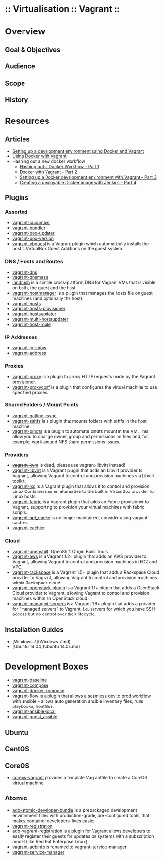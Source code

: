 ﻿:: Virtualisation :: Vagrant ::
===============================

# Overview

## Goal & Objectives

## Audience

## Scope

## History

# Resources

## Articles

- [Setting up a development environment using Docker and Vagrant](http://blog.zenika.com/2014/10/07/setting-up-a-development-environment-using-docker-and-vagrant/)
- [Using Docker with Vagrant](http://blog.scottlowe.org/2015/02/10/using-docker-with-vagrant/)
- Hashing out a new docker workflow 
    - [Hashing out a Docker Workflow - Part 1](http://activelamp.com/blog/devops/hashing-out-docker-workflow/)
    - [Docker with Vagrant - Part 2](http://activelamp.com/blog/devops/docker-with-vagrant/)
    - [Setting up a Docker development environment with Vagrant - Part 3](http://activelamp.com/blog/devops/local-docker-development-with-vagrant/)
    - [Creating a deployable Docker image with Jenkins - Part 4](http://activelamp.com/blog/devops/jenkins-build-docker-images/)

## Plugins

### Assorted

- [vagrant-cucumber](https://github.com/scalefactory/vagrant-cucumber)
- [vagrant-bundler](https://github.com/mocoso/vagrant-bundler)
- [vagrant-box-updater](https://github.com/spil-ruslan/vagrant-box-updater)
- [vagrant-box-version](https://github.com/eddsteel/vagrant-box-version)
- [vagrant-vbguest](https://github.com/dotless-de/vagrant-vbguest) is a Vagrant plugin which automatically installs the host's VirtualBox Guest Additions on the guest system.

### DNS / Hosts and Routes

- [vagrant-dns](https://github.com/BerlinVagrant/vagrant-dns)
- [vagrant-dnsmasq](https://github.com/mattes/vagrant-dnsmasq)
- [landrush](https://github.com/vagrant-landrush/landrush) is a simple cross-platform DNS for Vagrant VMs that is visible on both, the guest and the host.
- [vagrant-hostmanager](https://github.com/devopsgroup-io/vagrant-hostmanager) is a plugin that manages the hosts file on guest machines (and optionally the host).
- [vagrant-hosts](https://github.com/oscar-stack/vagrant-hosts)
- [vagrant-hosts-provisioner](https://github.com/mdkholy/vagrant-hosts-provisioner)
- [vagrant-hostsupdater](https://github.com/cogitatio/vagrant-hostsupdater)
- [vagrant-multi-hostsupdater](https://github.com/SEEK-Jobs/vagrant-multi-hostsupdater)
- [vagrant-host-route](https://github.com/rtkwlf/vagrant-host-route)

### IP Addresses

- [vagrant-ip-show](https://github.com/rogeriopradoj/vagrant-ip-show)
- [vagrant-address](https://github.com/mkuzmin/vagrant-address)

### Proxies

- [vagrant-proxy](https://github.com/clintoncwolfe/vagrant-proxy) is a plugin to proxy HTTP requests made by the Vagrant provisioner.
- [vagrant-proxyconf](https://github.com/tmatilai/vagrant-proxyconf) is a plugin that configures the virtual machine to use specified proxies.

### Shared Folders / Mount Points

- [vagrant-gatling-rsync](https://github.com/smerrill/vagrant-gatling-rsync)
- [vagrant-sshfs](https://github.com/dustymabe/vagrant-sshfs) is a plugin that mounts folders with sshfs in the host machine.
- [vagrant-bindfs](https://github.com/gael-ian/vagrant-bindfs) is a plugin to automate bindfs mount in the VM. This allow you to change owner, group and permissions on files and, for example, work around NFS share permissions issues.

### Providers

- ~~[vagrant-kvm](https://github.com/adrahon/vagrant-kvm)~~ is dead, please use vagrant-libvirt instead!
- [vagrant-libvirt](https://github.com/vagrant-libvirt/vagrant-libvirt) is a Vagrant plugin that adds an Libvirt provider to Vagrant, allowing Vagrant to control and provision machines via Libvirt toolkit.
- [vagrant-lxc](https://github.com/fgrehm/vagrant-lxc) is a Vagrant plugin that allows it to control and provision Linux Containers as an alternative to the built in VirtualBox provider for Linux hosts.
- [vagrant-fabric](https://github.com/wutali/vagrant-fabric) is a Vagrant plugin that adds an Fabric provisioner to Vagrant, supporting to provision your virtual machines with fabric scripts.
- ~~[vagrant-apt_cache](https://github.com/avit/vagrant-apt_cache)~~ is no longer maintained, consider using vagrant-cachier.
- [vagrant-cachier](https://github.com/fgrehm/vagrant-cachier)

### Cloud

- [vagrant-openshift](https://github.com/openshift/vagrant-openshift): OpenShift Origin Build Tools
- [vagrant-aws](https://github.com/mitchellh/vagrant-aws) is a Vagrant 1.2+ plugin that adds an AWS provider to Vagrant, allowing Vagrant to control and provision machines in EC2 and VPC.
- [vagrant-rackspace](https://github.com/mitchellh/vagrant-rackspace) is a Vagrant 1.5+ plugin that adds a Rackspace Cloud provider to Vagrant, allowing Vagrant to control and provision machines within Rackspace cloud.
- [vagrant-openstack-plugin](https://github.com/cloudbau/vagrant-openstack-plugin) is a Vagrant 1.1+ plugin that adds a OpenStack Cloud provider to Vagrant, allowing Vagrant to control and provision machines within an OpenStack cloud.
- [vagrant-managed-servers](https://github.com/tknerr/vagrant-managed-servers) is a Vagrant 1.6+ plugin that adds a provider for "managed servers" to Vagrant, i.e. servers for which you have SSH access but no control over their lifecycle.

## Installation Guides

- [Windows 7](Windows 7.md)
- [Ubuntu 14.04](Ubuntu 14.04.md)

# Development Boxes

- [vagrant-baseline](https://github.com/bltavares/vagrant-baseline)
- [vagrant-compose](https://github.com/fabriziopandini/vagrant-compose/)
- [vagrant-docker-compose](https://github.com/leighmcculloch/vagrant-docker-compose)
- [vagrant-flow](https://github.com/smorin/vagrant-flow) is a plugin that allows a seamless dev to prod workflow with ansible - allows auto generation ansible inventory files, runs playbooks, hostfiles.
- [vagrant-ansible-local](https://github.com/jaugustin/vagrant-ansible-local)
- [vagrant-guest_ansible](https://github.com/vovimayhem/vagrant-guest_ansible)

## Ubuntu

## CentOS

## CoreOS

- [coreos-vagrant](https://github.com/coreos/coreos-vagrant) provides a template Vagrantfile to create a CoreOS virtual machine

## Atomic

- [adb-atomic-developer-bundle](https://github.com/projectatomic/adb-atomic-developer-bundle) is a prepackaged development environment filled with production-grade, pre-configured tools, that makes container developers' lives easier.
- [vagrant-registration](https://github.com/strzibny/vagrant-registration)
- [adb-vagrant-registration](https://github.com/projectatomic/adb-vagrant-registration) is a plugin for Vagrant allows developers to easily register their guests for updates on systems with a subscription model (like Red Hat Enterprise Linux).
- [vagrant-adbinfo](https://github.com/projectatomic/vagrant-adbinfo) is renamed to vagrant-service-manager.
- [vagrant-service-manager](https://github.com/projectatomic/vagrant-service-manager)
